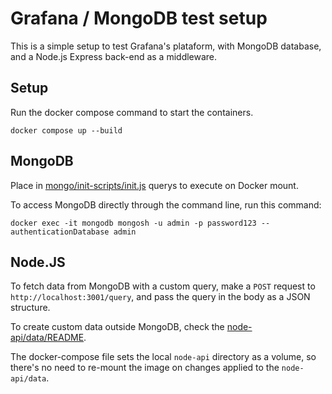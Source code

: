 # Grafana / MongoDB test setup

This is a simple setup to test Grafana's plataform, with MongoDB database, and a Node.js Express back-end as a middleware.

## Setup

Run the docker compose command to start the containers.

```SSH
docker compose up --build
```

## MongoDB

Place in [mongo/init-scripts/init.js](./mongo/init-scripts/init.js) querys to execute on Docker mount.

To access MongoDB directly through the command line, run this command:

```SSH
docker exec -it mongodb mongosh -u admin -p password123 --authenticationDatabase admin
```

## Node.JS

To fetch data from MongoDB with a custom query, make a `POST` request to `http://localhost:3001/query`, and pass the query in the body as a JSON structure.

To create custom data outside MongoDB, check the [node-api/data/README](./node-api/data/README.md).

The docker-compose file sets the local `node-api` directory as a volume, so there's no need to re-mount the image on changes applied to the `node-api/data`.
